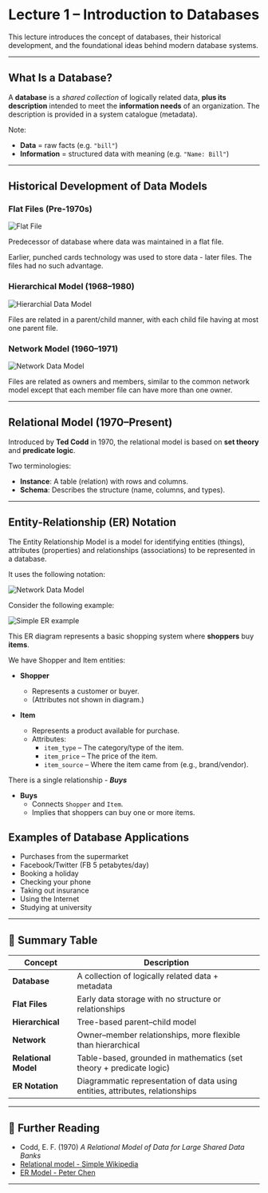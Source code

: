 # Lecture 1 – Introduction to Databases

This lecture introduces the concept of databases, their historical development, and the foundational ideas behind modern database systems.

---

## What Is a Database?

A **database** is a *shared collection* of logically related data, **plus its description** intended to meet the **information needs** of an organization. The description is provided in a system catalogue (metadata).

Note:
* **Data** = raw facts (e.g. `"bill"`)  
* **Information** = structured data with meaning (e.g. `"Name: Bill"`)

---

## Historical Development of Data Models

### Flat Files (Pre-1970s)

![Flat File](images/Flat_File.png)

Predecessor of database where data was maintained in a flat file.

Earlier, punched cards technology was used to store data - later files. The files had no such advantage.

### Hierarchical Model (1968–1980)

![Hierarchial Data Model](images/Hierarchial_Data_Model.png)

Files are related in a parent/child manner, with each child file having at most one parent file.

### Network Model (1960–1971)

![Network Data Model](images/Network_Data_Model.png)

Files are related as owners and members, similar to the common network model except that each member file can have more than one owner.

---

## Relational Model (1970–Present)

Introduced by **Ted Codd** in 1970, the relational model is based on **set theory** and **predicate logic**.

Two terminologies:
- **Instance**: A table (relation) with rows and columns.
- **Schema**: Describes the structure (name, columns, and types).

---

## Entity-Relationship (ER) Notation

The Entity Relationship Model is a model for identifying entities (things), attributes (properties) and relationships (associations) to be represented in a database. 

It uses the following notation:

![Network Data Model](images/Network_Data_Model.png)

Consider the following example:

![Simple ER example](images/Simple_ER_example.png)

This ER diagram represents a basic shopping system where **shoppers** buy **items**.

We have Shopper and Item entities:

- **Shopper**
  - Represents a customer or buyer.
  - (Attributes not shown in diagram.)

- **Item**
  - Represents a product available for purchase.
  - Attributes:
    - `item_type` – The category/type of the item.
    - `item_price` – The price of the item.
    - `item_source` – Where the item came from (e.g., brand/vendor).

There is a single relationship - ***Buys***

- **Buys**
  - Connects `Shopper` and `Item`.
  - Implies that shoppers can buy one or more items.


## Examples of Database Applications

* Purchases from the supermarket
* Facebook/Twitter (FB 5 petabytes/day)
* Booking a holiday
* Checking your phone
* Taking out insurance
* Using the Internet
* Studying at university

---

## 🧾 Summary Table

| Concept             | Description                                                                 |
|---------------------|-----------------------------------------------------------------------------|
| **Database**        | A collection of logically related data + metadata                           |
| **Flat Files**      | Early data storage with no structure or relationships                       |
| **Hierarchical**    | Tree-based parent–child model                                               |
| **Network**         | Owner–member relationships, more flexible than hierarchical                 |
| **Relational Model**| Table-based, grounded in mathematics (set theory + predicate logic)         |
| **ER Notation**     | Diagrammatic representation of data using entities, attributes, relationships |

---

## 🔗 Further Reading

- Codd, E. F. (1970) *A Relational Model of Data for Large Shared Data Banks*
- [Relational model - Simple Wikipedia](https://simple.wikipedia.org/wiki/Relational_model)
- [ER Model - Peter Chen](https://www.csc.lsu.edu/~chen/)

---

